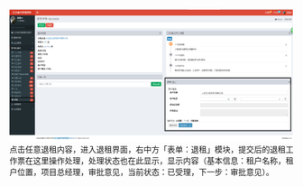 ![](/assets/退租8.png)点击任意退租内容，进入退租界面，右中方「表单：退租」模块，提交后的退租工作票在这里操作处理，处理状态也在此显示，显示内容（基本信息：租户名称，租户位置，项目总经理，审批意见，当前状态：已受理，下一步：审批意见）。



